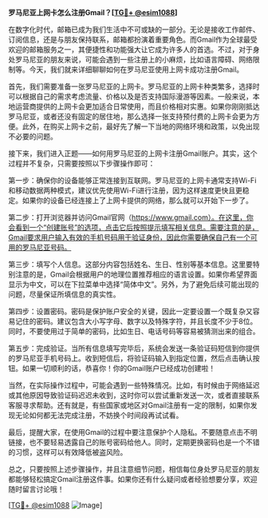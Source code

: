**罗马尼亚上网卡怎么注册Gmail？[[TG💪+ @esim1088](https://t.me/s/esim1088)]**

在数字化时代，邮箱已成为我们生活中不可或缺的一部分。无论是接收工作邮件、订阅信息，还是与朋友保持联系，邮箱都扮演着重要角色。而Gmail作为全球最受欢迎的邮箱服务之一，其便捷性和功能强大让它成为许多人的首选。不过，对于身处罗马尼亚的朋友来说，可能会遇到一些注册上的小麻烦，比如语言障碍、网络限制等。今天，我们就来详细聊聊如何在罗马尼亚使用上网卡成功注册Gmail。

首先，我们需要准备一张罗马尼亚的上网卡。罗马尼亚的上网卡种类繁多，选择时可以根据自己的需求考虑流量、价格以及是否支持国际漫游等因素。一般来说，本地运营商提供的上网卡会更加适合日常使用，而且价格相对实惠。如果你刚刚抵达罗马尼亚，或者还没有固定的居住地，那么选择一张支持预付费的上网卡会更为方便。此外，在购买上网卡之前，最好先了解一下当地的网络环境和政策，以免出现不必要的问题。

接下来，我们进入正题——如何用罗马尼亚的上网卡注册Gmail账户。其实，这个过程并不复杂，只需要按照以下步骤操作即可：

第一步：确保你的设备能够正常连接到互联网。罗马尼亚的上网卡通常支持Wi-Fi和移动数据两种模式，建议优先使用Wi-Fi进行注册，因为这样速度更快且更稳定。如果你的设备已经连接上了上网卡提供的网络，那么就可以开始下一步了。

第二步：打开浏览器并访问Gmail官网（https://www.gmail.com）。在这里，你会看到一个“创建账号”的选项，点击它后按照提示填写相关信息。需要注意的是，Gmail要求用户输入有效的手机号码用于验证身份，因此你需要确保自己有一个可用的罗马尼亚号码。

第三步：填写个人信息。这部分内容包括姓名、生日、性别等基本信息。这里要特别注意的是，Gmail会根据用户的地理位置推荐相应的语言设置。如果你希望界面显示为中文，可以在下拉菜单中选择“简体中文”。另外，为了避免后续可能出现的问题，尽量保证所填信息的真实性。

第四步：设置密码。密码是保护账户安全的关键，因此一定要设置一个既复杂又容易记住的密码。建议包含大小写字母、数字以及特殊字符，并且长度不少于8位。同时，不要使用过于简单的密码，比如生日、电话号码等容易被猜测出来的组合。

第五步：完成验证。当所有信息填写完毕后，系统会发送一条验证码短信到你提供的罗马尼亚手机号码上。收到短信后，将验证码输入到指定位置，然后点击确认按钮。如果一切顺利的话，恭喜你！你的Gmail账户已经成功创建啦！

当然，在实际操作过程中，可能会遇到一些特殊情况。比如，有时候由于网络延迟或其他原因导致验证码迟迟未收到，这时你可以尝试重新发送一次，或者直接联系客服寻求帮助。还有就是，有些国家或地区对Gmail注册有一定的限制，如果你发现无论如何都无法完成注册，不妨换个时间段再试试看。

最后，提醒大家，在使用Gmail的过程中要注意保护个人隐私。不要随意点击不明链接，也不要轻易透露自己的账号密码给他人。同时，定期更换密码也是一个不错的习惯，这样可以有效降低被盗风险。

总之，只要按照上述步骤操作，并且注意细节问题，相信每位身处罗马尼亚的朋友都能够轻松搞定Gmail注册这件事。如果你还有什么疑问或者经验想要分享，欢迎随时留言讨论哦！

[[TG💪+ @esim1088](https://t.me/s/esim1088) ![Image](https://i.postimg.cc/4NQfJmqS/Snipaste-2025-05-13-00-14-12.png)]